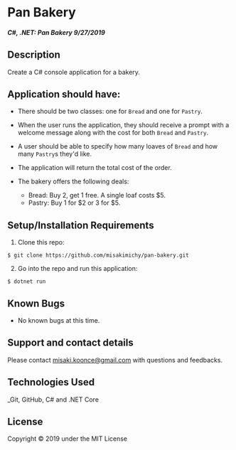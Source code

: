 # Pan Bakery

#### _C#, .NET: Pan Bakery 9/27/2019_

## Description
Create a C# console application for a bakery.

## Application should have:
- There should be two classes: one for `Bread` and one for `Pastry`.

- When the user runs the application, they should receive a prompt with a welcome message along with the cost for both `Bread` and `Pastry`.

- A user should be able to specify how many loaves of `Bread` and how many `Pastry`s they'd like.

- The application will return the total cost of the order.

- The bakery offers the following deals:

    - Bread: Buy 2, get 1 free. A single loaf costs $5.
    - Pastry: Buy 1 for \$2 or 3 for $5.

## Setup/Installation Requirements

1. Clone this repo:
```
$ git clone https://github.com/misakimichy/pan-bakery.git
```

2. Go into the repo and run this application:
```
$ dotnet run
```

## Known Bugs
* No known bugs at this time.

## Support and contact details
Please contact misaki.koonce@gmail.com with questions and feedbacks.

## Technologies Used
_Git, GitHub, C# and .NET Core


## License
Copyright © 2019 under the MIT License